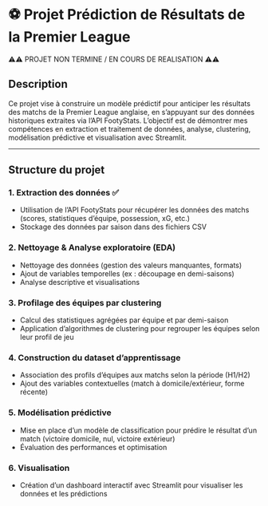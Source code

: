 # ⚽ **Projet Prédiction de Résultats de la Premier League**

⚠️⚠️ PROJET NON TERMINE / EN COURS DE REALISATION ⚠️⚠️

## Description  
Ce projet vise à construire un modèle prédictif pour anticiper les résultats des matchs de la Premier League anglaise, en s’appuyant sur des données historiques extraites via l’API FootyStats. L’objectif est de démontrer mes compétences en extraction et traitement de données, analyse, clustering, modélisation prédictive et visualisation avec Streamlit.

---

## Structure du projet

### 1. Extraction des données ✅
- Utilisation de l’API FootyStats pour récupérer les données des matchs (scores, statistiques d’équipe, possession, xG, etc.)  
- Stockage des données par saison dans des fichiers CSV

### 2. Nettoyage & Analyse exploratoire (EDA)  
- Nettoyage des données (gestion des valeurs manquantes, formats)  
- Ajout de variables temporelles (ex : découpage en demi-saisons)  
- Analyse descriptive et visualisations

### 3. Profilage des équipes par clustering  
- Calcul des statistiques agrégées par équipe et par demi-saison  
- Application d’algorithmes de clustering pour regrouper les équipes selon leur profil de jeu

### 4. Construction du dataset d’apprentissage  
- Association des profils d’équipes aux matchs selon la période (H1/H2)  
- Ajout des variables contextuelles (match à domicile/extérieur, forme récente)

### 5. Modélisation prédictive  
- Mise en place d’un modèle de classification pour prédire le résultat d’un match (victoire domicile, nul, victoire extérieur)  
- Évaluation des performances et optimisation

### 6. Visualisation  
- Création d’un dashboard interactif avec Streamlit pour visualiser les données et les prédictions
